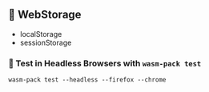 ## 🚴 WebStorage
* localStorage
* sessionStorage

### 🔬 Test in Headless Browsers with `wasm-pack test`
```
wasm-pack test --headless --firefox --chrome
```
